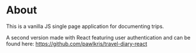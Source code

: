 # About

This is a vanilla JS single page application for documenting trips.

A second version made with React featuring user authentication and can be found here: https://github.com/pawlkris/travel-diary-react
